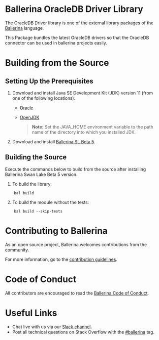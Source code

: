 Ballerina OracleDB Driver Library
===================

The OracleDB Driver library is one of the external library packages of the
<a target="_blank" href="https://ballerina.io/">Ballerina</a> language. 

This Package bundles the latest OracleDB drivers so that the OracleDB connector can be used in ballerina projects easily.
 
 # Building from the Source
 ## Setting Up the Prerequisites
 
 1. Download and install Java SE Development Kit (JDK) version 11 (from one of the following locations).
 
    * [Oracle](https://www.oracle.com/java/technologies/javase-jdk11-downloads.html)
 
    * [OpenJDK](https://adoptopenjdk.net/)
 
         > **Note:** Set the JAVA_HOME environment variable to the path name of the directory into which you installed JDK.
 
 2. Download and install [Ballerina SL Beta 5](https://ballerina.io/). 
 
 ## Building the Source
 
 Execute the commands below to build from the source after installing Ballerina Swan Lake Beta 5 version.
 
 1. To build the library:
 ```shell script
     bal build
 ```
 
 2. To build the module without the tests:
 ```shell script
     bal build --skip-tests
 ```
 # Contributing to Ballerina
 As an open source project, Ballerina welcomes contributions from the community. 
 
 For more information, go to the [contribution guidelines](https://github.com/ballerina-platform/ballerina-lang/blob/main/CONTRIBUTING.md).
 
 # Code of Conduct
 All contributors are encouraged to read the [Ballerina Code of Conduct](https://ballerina.io/code-of-conduct).
 
 # Useful Links
 * Chat live with us via our [Slack channel](https://ballerina.io/community/slack/).
 * Post all technical questions on Stack Overflow with the [#ballerina](https://stackoverflow.com/questions/tagged/ballerina) tag.
